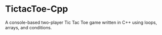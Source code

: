 # TictacToe-Cpp
A console-based two-player Tic Tac Toe game written in C++ using loops, arrays, and conditions.
